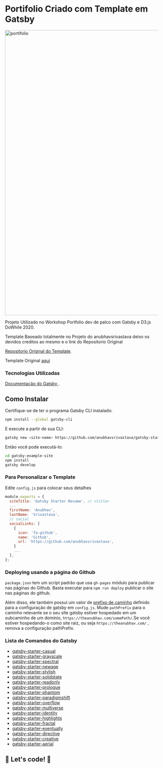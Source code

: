 # Portifolio Criado com Template em Gatsby

<img width="941" alt="portifolio" src="https://user-images.githubusercontent.com/60220406/102154354-f34e3d80-3e57-11eb-834e-0d5198cdcf59.png">


Projeto Utilizado no Workshop Portfolio dev de palco com Gatsby e D3.js DoWhile 2020. 

Template Baseado totalmente no Projeto do anubhavsrivastava
deixo os devidos creditos ao mesmo e o link do Repositorio Original 

[Repositorio Original do Template](https://github.com/anubhavsrivastava/gatsby-starter-resume).

Template Original [aqui](https://anubhavsrivastava.github.io/gatsby-starter-resume/)

### Tecnologias Utilizadas 

 [Documentação do Gatsby ](https://www.gatsbyjs.org/docs/building-with-components/).





## Como Instalar 

Certifique-se de ter o programa Gatsby CLI instalado:

```sh
npm install --global gatsby-cli
```

E execute a partir de sua CLI:

```sh
gatsby new <site-name> https://github.com/anubhavsrivastava/gatsby-starter-resume
```

Então você pode executá-lo:

```sh
cd gatsby-example-site
npm install
gatsby develop
```

### Para Personalizar o Template 

Edite `config.js` para colocar seus detalhes

```javascript
module.exports = {
  siteTitle: 'Gatsby Starter Resume', // <title>
  ...
  firstName: 'Anubhav',
  lastName: 'Srivastava',
  // social
  socialLinks: [
    {
      icon: 'fa-github',
      name: 'Github',
      url: 'https://github.com/anubhavsrivastava',
    }
    ...
  ],
};

```



### Deploying usando a página do Github 

`package.json` tem um script padrão que usa  `gh-pages` módulo para publicar nas páginas do Github. Basta executar para `npm run deploy` publicar o site nas páginas do github.

Além disso, ele também possui um valor de [prefixo de caminho](https://www.gatsbyjs.org/docs/path-prefix/) definido para a configuração de gatsby em `config.js`. Mude `pathPrefix` para o caminho relevante se o seu site gatsby estiver hospedado em um subcaminho de um domínio, `https://theanubhav.com/somePath/`.Se você estiver hospedando-o como site raiz, ou seja `https://theanubhav.com/` , remova a configuração pathPrefix.

### Lista de Comandos do Gatsby

- [gatsby-starter-casual](https://github.com/anubhavsrivastava/gatsby-starter-casual)
- [gatsby-starter-grayscale](https://github.com/anubhavsrivastava/gatsby-starter-grayscale) 
- [gatsby-starter-spectral](https://github.com/anubhavsrivastava/gatsby-starter-spectral)
- [gatsby-starter-newage](https://github.com/anubhavsrivastava/gatsby-starter-newage)
- [gatsby-starter-stylish](https://github.com/anubhavsrivastava/gatsby-starter-stylish)
- [gatsby-starter-solidstate](https://github.com/anubhavsrivastava/gatsby-starter-solidstate)
- [gatsby-starter-readonly](https://github.com/anubhavsrivastava/gatsby-starter-readonly)
- [gatsby-starter-prologue](https://github.com/anubhavsrivastava/gatsby-starter-prologue)
- [gatsby-starter-phantom](https://github.com/anubhavsrivastava/gatsby-starter-phantom)
- [gatsby-starter-paradigmshift](https://github.com/anubhavsrivastava/gatsby-starter-paradigmshift)
- [gatsby-starter-overflow](https://github.com/anubhavsrivastava/gatsby-starter-overflow)
- [gatsby-starter-multiverse](https://github.com/anubhavsrivastava/gatsby-starter-multiverse)
- [gatsby-starter-identity](https://github.com/anubhavsrivastava/gatsby-starter-identity)
- [gatsby-starter-highlights](https://github.com/anubhavsrivastava/gatsby-starter-highlights)
- [gatsby-starter-fractal](https://github.com/anubhavsrivastava/gatsby-starter-fractal)
- [gatsby-starter-eventually](https://github.com/anubhavsrivastava/gatsby-starter-eventually)
- [gatsby-starter-directive](https://github.com/anubhavsrivastava/gatsby-starter-directive)
- [gatsby-starter-creative](https://github.com/anubhavsrivastava/gatsby-starter-creative)
- [gatsby-starter-aerial](https://github.com/anubhavsrivastava/gatsby-starter-aerial)

## 🚀 Let's code! 🚀